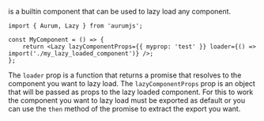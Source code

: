 <Lazy> is a builtin component that can be used to lazy load any component.

```tsx
import { Aurum, Lazy } from 'aurumjs';

const MyComponent = () => {
    return <Lazy lazyComponentProps={{ myprop: 'test' }} loader={() => import('./my_lazy_loaded_component')} />;
};
```

The `loader` prop is a function that returns a promise that resolves to the component you want to lazy load. The `lazyComponentProps` prop is an object that will be passed as props to the lazy loaded component.
For this to work the component you want to lazy load must be exported as default or you can use the `then` method of the promise to extract the export you want.
